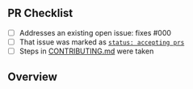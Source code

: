 <!-- 👋 Hi, thanks for sending a PR to vinyls! 💖.
Please fill out all fields below and make sure each item is true and [x] checked.
Otherwise we may not be able to review your PR. -->

## PR Checklist

- [ ] Addresses an existing open issue: fixes #000
- [ ] That issue was marked as [`status: accepting prs`](https://github.com/thblt-thlgn/vinyls/issues?q=is%3Aopen+is%3Aissue+label%3A%22status%3A+accepting+prs%22)
- [ ] Steps in [CONTRIBUTING.md](https://github.com/thblt-thlgn/vinyls/blob/main/.github/CONTRIBUTING.md) were taken

## Overview

<!-- Description of what is changed and how the code change does that. -->
